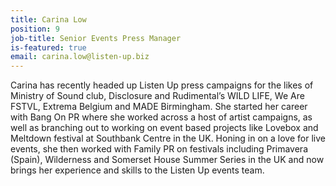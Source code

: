 ```yaml
---
title: Carina Low
position: 9
job-title: Senior Events Press Manager
is-featured: true
email: carina.low@listen-up.biz
---
```


Carina has recently headed up Listen Up press campaigns for the likes of Ministry of Sound club, Disclosure and Rudimental’s WILD LIFE, We Are FSTVL, Extrema Belgium and MADE Birmingham. She started her career with Bang On PR where she worked across a host of artist campaigns, as well as branching out to working on event based projects like Lovebox and Meltdown festival at Southbank Centre in the UK. Honing in on a love for live events, she then worked with Family PR on festivals including Primavera (Spain), Wilderness and Somerset House Summer Series in the UK and now brings her experience and skills to the Listen Up events team.